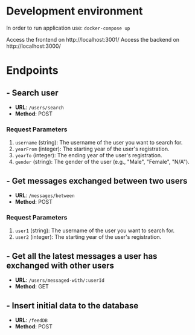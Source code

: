 # Development environment

In order to run application use:
      `docker-compose up`

Access the frontend on http://localhost:3001/
Access the backend on http://localhost:3000/

# Endpoints

## - Search user

- **URL**: `/users/search`
- **Method**: POST

### Request Parameters

1. `username` (string): The username of the user you want to search for.
2. `yearFrom` (integer): The starting year of the user's registration.
3. `yearTo` (integer): The ending year of the user's registration.
4. `gender` (string): The gender of the user (e.g., "Male", "Female", "N/A").

## - Get messages exchanged between two users

- **URL**: `/messages/between`
- **Method**: POST

### Request Parameters

1. `user1` (string): The username of the user you want to search for.
2. `user2` (integer): The starting year of the user's registration.

## - Get all the latest messages a user has exchanged with other users

- **URL**: `/users/messaged-with/:userId`
- **Method**: GET

## - Insert initial data to the database

- **URL**: `/feedDB`
- **Method**: POST